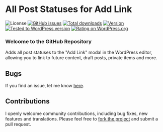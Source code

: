 # All Post Statuses for Add Link
![License](https://img.shields.io/badge/license-GPL--2.0%2B-green.svg) [![GitHub issues](http://img.shields.io/github/issues/theukedge/all-post-statuses-for-add-link.svg)](https://github.com/theukedge/all-post-statuses-for-add-link/issues) [![Total downloads](http://img.shields.io/wordpress/plugin/dt/all-post-statuses-for-add-link.svg)](https://wordpress.org/extend/plugins/all-post-statuses-for-add-link/stats/) [![Version](https://img.shields.io/wordpress/plugin/v/all-post-statuses-for-add-link.svg)](https://wordpress.org/extend/plugins/all-post-statuses-for-add-link/changelog/) [![Tested to WordPress version](https://img.shields.io/wordpress/v/all-post-statuses-for-add-link.svg)](https://wordpress.org/plugins/all-post-statuses-for-add-link/) [![Rating on WordPress.org](http://img.shields.io/wordpress/plugin/r/all-post-statuses-for-add-link.svg)](https://wordpress.org/support/view/plugin-reviews/all-post-statuses-for-add-link)

### Welcome to the GitHub Repository

Adds all post statuses to the "Add Link" modal in the WordPress editor, allowing you to link to future content, draft posts, private items and more.

## Bugs ##
If you find an issue, let me know [here](https://github.com/theukedge/all-post-statuses-for-add-link/issues/new).

## Contributions ##
I openly welcome community contributions, including bug fixes, new features and translations. Please feel free to [fork the project](https://github.com/theukedge/all-post-statuses-for-add-link/fork) and submit a pull request.